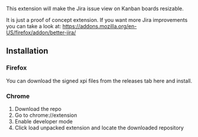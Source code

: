 This extension will make the Jira issue view on Kanban boards resizable.

It is just a proof of concept extension. If you want more Jira improvements you can take a look at: https://addons.mozilla.org/en-US/firefox/addon/better-jira/

## Installation

### Firefox

You can download the signed xpi files from the releases tab here and install.


### Chrome

1. Download the repo
2. Go to chrome://extension
3. Enable developer mode
4. Click load unpacked extension and locate the downloaded repository
